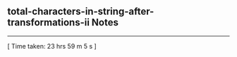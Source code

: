 <h2>total-characters-in-string-after-transformations-ii Notes</h2><hr>[ Time taken: 23 hrs 59 m 5 s ]